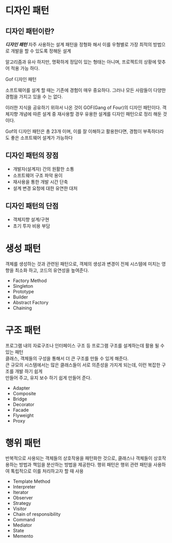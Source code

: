 # 디자인 패턴
## 디자인 패턴이란?
***디자인 패턴***
자주 사용하는 설계 패턴을 정형화 해서 이를 우형별로 가장 최적의 방법으로 개발을 할 수 있도록 정해둔 설계

알고리즘과 유사 하지만, 명확하게 정답이 있는 형태는 아니며, 프로젝트의 상황에 맞추어 적용 가능 하다.

Gof 디자인 패턴

소프트웨어를 설계 할 때는 기존에 경험이 매우 중요하다. 그러나 모든 사람들이 다양한 경험을 가지고 있을 수 는 없다.

이러한 지식을 공유하기 위햐서 나온 것이 GOF(Gang of Four)의 디자인 패턴이다. 객체지향 개념에 따른 설계 중 재사용할 경우 유용한 설계를 디자인 패턴으로 정리 해둔 것이다.

Gof의 디자인 패턴은 총 23개 이며, 이를 잘 이해하고 활용한다면, 경험이 부족하더라도 좋은 소프트웨어 설계가 가능하다

## 디자인 패턴의 장점
- 개발자(설계자) 간의 원활한 소통
- 소프트웨어 구조  파악 용이
- 재사용을 통한 개발 시간 단축
- 설계 변경 요청에 대한 유연한 대처

## 디자인 패턴의 단점
- 객체지향 설계/구현
- 초기 투자 비용 부담

# 생성 패턴
객체를 생성하는 것과 관련된 패턴으로, 객체의 생성과 변경이 전체 시스템에 미치는 영향을 최소화 하고, 코드의 유연성을 높여준다.
- Factory Method
- Singleton
- Prototype
- Builder
- Abstract Factory
- Chaining

# 구조 패턴
프로그램 내의 자료구조나 인터페이스 구조 등 프로그램 구조를 설계하는데 활용 될 수 있는 패턴   
클래스, 객체들의 구성을 통해서 더 큰 구조를 만들 수 있게 해준다.   
큰 규모의 시스템에서는 많은 클래스들이 서로 의존성을 가지게 되는데, 이런 복잡한 구조를 개발 하기 쉽게   
만들어 주고, 유지 보수 하기 쉽게 만들어 준다.

- Adapter
- Composite
- Bridge
- Decorator
- Facade
- Flyweight
- Proxy

# 행위 패턴
반복적으로 사용되는 객체들의 상호작용을  패턴화한 것으로, 클래스나 객체들이 상호작용하는 방법과 책임을 분산하는 방법을 제공한다. 행위 패턴은 행위 관련 패턴을 사용하여 톡립적으로 이를 처리하고자 할 때 사용
- Template Method
- Interpreter
- Iterator
- Observer
- Strategy
- Visitor
- Chain of responsibility
- Command
- Mediator
- State
- Memento

